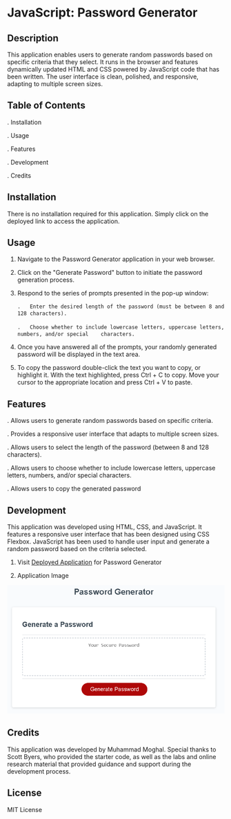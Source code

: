 # JavaScript: Password Generator

## Description

This application enables users to generate random passwords based on specific criteria that they select. It runs in the browser and features dynamically updated HTML and CSS powered by JavaScript code that has been written. The user interface is clean, polished, and responsive, adapting to multiple screen sizes.

## Table of Contents

.   Installation

.   Usage

.   Features

.   Development

.   Credits

## Installation

There is no installation required for this application. Simply click on the deployed link to access the application.

## Usage

1.  Navigate to the Password Generator application in your web browser.

2.  Click on the "Generate Password" button to initiate the password generation process.

3.  Respond to the series of prompts presented in the pop-up window:

        .   Enter the desired length of the password (must be between 8 and 128 characters).

        .   Choose whether to include lowercase letters, uppercase letters, numbers, and/or special    characters.

4.  Once you have answered all of the prompts, your randomly generated password will be displayed in the text area.

5.  To copy the password double-click the text you want to copy, or highlight it. With the text highlighted, press Ctrl + C to copy. Move your cursor to the appropriate location and press Ctrl + V to paste.


## Features

. Allows users to generate random passwords based on specific criteria.

. Provides a responsive user interface that adapts to multiple screen sizes.

. Allows users to select the length of the password (between 8 and 128 characters).

. Allows users to choose whether to include lowercase letters, uppercase letters, numbers, and/or special characters.

. Allows users to copy the generated password


## Development

This application was developed using HTML, CSS, and JavaScript. It features a responsive user interface that has been designed using CSS Flexbox. JavaScript has been used to handle user input and generate a random password based on the criteria selected.

1. Visit [Deployed Application](https://mmoghal.github.io/fast-crime/) for Password Generator

2. Application Image

![alt Image of the application](https://github.com/mmoghal/fast-crime/blob/main/pw.png)


## Credits

This application was developed by Muhammad Moghal. Special thanks to Scott Byers, who provided the starter code, as well as the labs and online research material that provided guidance and support during the development process.

## License

MIT License
